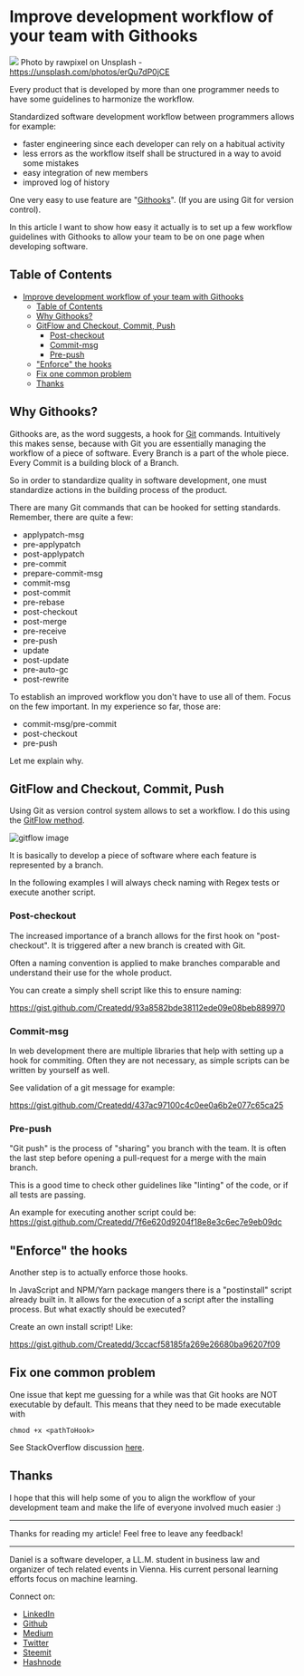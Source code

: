 # Improve development workflow of your team with Githooks

[<img src="https://images.unsplash.com/photo-1536743654498-52cbbf194df5?ixlib=rb-0.3.5&ixid=eyJhcHBfaWQiOjEyMDd9&s=12a2850349440cae58fd38718400d379&auto=format&fit=crop&w=1329&q=80">](
https://unsplash.com/photos/erQu7dP0jCE)
Photo by rawpixel on Unsplash - https://unsplash.com/photos/erQu7dP0jCE

Every product that is developed by more than one programmer needs to have some guidelines to harmonize the workflow.

Standardized software development workflow between programmers allows for example:
- faster engineering since each developer can rely on a habitual activity
- less errors as the workflow itself shall be structured in a way to avoid some mistakes
- easy integration of new members
- improved log of history

One very easy to use feature are "[Githooks](https://git-scm.com/book/en/v2/Customizing-Git-Git-Hooks)". (If you are using Git for version control).

In this article I want to show how easy it actually  is to set up a few workflow guidelines with Githooks to allow your team to be on one page when developing software.


## Table of Contents
- [Improve development workflow of your team with Githooks](#improve-development-workflow-of-your-team-with-githooks)
	- [Table of Contents](#table-of-contents)
	- [Why Githooks?](#why-githooks)
	- [GitFlow and Checkout, Commit, Push](#gitflow-and-checkout-commit-push)
		- [Post-checkout](#post-checkout)
		- [Commit-msg](#commit-msg)
		- [Pre-push](#pre-push)
	- ["Enforce" the hooks](#%22enforce%22-the-hooks)
	- [Fix one common problem](#fix-one-common-problem)
	- [Thanks](#thanks)


## Why Githooks?

Githooks are, as the word suggests, a hook for [Git](https://git-scm.com/) commands. Intuitively this makes sense, because with Git you are essentially managing the workflow of a piece of software. Every Branch is a part of the whole piece. Every Commit is a building block of a Branch.

So in order to standardize quality in software development, one must standardize actions in the building process of the product.

There are many Git commands that can be hooked for setting standards. Remember, there are quite a few:
- applypatch-msg
- pre-applypatch
- post-applypatch
- pre-commit
- prepare-commit-msg
- commit-msg
- post-commit
- pre-rebase
- post-checkout
- post-merge
- pre-receive
- pre-push
- update
- post-update
- pre-auto-gc
- post-rewrite

To establish an improved workflow you don't have to use all of them. Focus on the few important. In my experience so far, those are:
- commit-msg/pre-commit
- post-checkout
- pre-push

Let me explain why.

## GitFlow and Checkout, Commit, Push

Using Git as version control system allows to set a workflow. I do this using the [GitFlow method](https://datasift.github.io/gitflow/IntroducingGitFlow.html).

![gitflow image](https://datasift.github.io/gitflow/GitFlowHotfixBranch.png)

It is basically to develop a piece of software where each feature is represented by a branch.

In the following examples I will always check naming with Regex tests or execute another script.

### Post-checkout

The increased importance of a branch allows for the first hook on "post-checkout". It is triggered after a new branch is created with Git.

Often a naming convention is applied to make branches comparable and understand their use for the whole product.

You can create a simply shell script like this to ensure naming:

https://gist.github.com/Createdd/93a8582bde38112ede09e08beb889970


### Commit-msg

In web development there are multiple libraries that help with setting up a hook for commiting. Often they are not necessary, as simple scripts can be written by yourself as well.

See validation of a git message for example:

https://gist.github.com/Createdd/437ac97100c4c0ee0a6b2e077c65ca25


### Pre-push

"Git push" is the process of "sharing" you branch with the team. It is often the last step before opening a pull-request for a merge with the main branch.

This is a good time to check other guidelines like "linting" of the code, or if all tests are passing.

An example  for executing another script could be: https://gist.github.com/Createdd/7f6e620d9204f18e8e3c6ec7e9eb09dc

## "Enforce" the hooks

Another step is to actually enforce those hooks.

In JavaScript and NPM/Yarn package mangers there is a "postinstall" script already built in. It allows for the execution of a script after the installing process. But what exactly should be executed?

Create an own install script! Like:

https://gist.github.com/Createdd/3ccacf58185fa269e26680ba96207f09

## Fix one common problem

One issue that kept me guessing for a while was that Git hooks are NOT executable by default. This means that they need to be made executable with

`chmod +x <pathToHook>`

See StackOverflow discussion [here](https://stackoverflow.com/questions/8598639/why-is-my-git-pre-commit-hook-not-executable-by-default).

## Thanks

I hope that this will help some of you to align the workflow of your development team and make the life of everyone involved much easier :)


---

Thanks for reading my article! Feel free to leave any feedback!

---

Daniel is a software developer, a LL.M. student in business law and organizer of tech related events in Vienna.
His current personal learning efforts focus on machine learning.

Connect on:
- [LinkedIn](https://www.linkedin.com/in/createdd)
- [Github](https://github.com/Createdd)
- [Medium](https://medium.com/@ddcreationstudi)
- [Twitter](https://twitter.com/_createdd)
- [Steemit](https://steemit.com/@createdd)
- [Hashnode](https://hashnode.com/@DDCreationStudio)

<!-- Written by Daniel Deutsch (deudan1010@gmail.com) -->